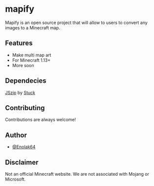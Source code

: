 # mapify

Mapify is an open source project that will allow to users to convert any images to a Minecraft map.

## Features

- Make multi map art
- For Minecraft 1.13+
- More soon


## Dependecies

[JSzip](https://stuk.github.io/jszip/) by [Stuck](https://github.com/Stuk)
## Contributing

Contributions are always welcome!



## Author

- [@Enolak64](https://www.github.com/enolak64)


## Disclaimer

Not an official Minecraft website. We are not associated with Mojang or Microsoft.